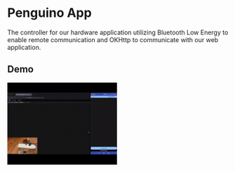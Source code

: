 # Penguino App
The controller for our hardware application utilizing Bluetooth Low Energy to enable remote communication and OKHttp to communicate with our web application.

## Demo
<img src="https://github.com/sxxxi/penguino-app/blob/main/repo/media/demo.gif" width="250" />
